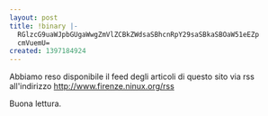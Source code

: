 ```yaml
---
layout: post
title: !binary |-
  RGlzcG9uaWJpbGUgaWwgZmVlZCBkZWdsaSBhcnRpY29saSBkaSBOaW51eEZp
  cmVuemU=
created: 1397184924
---
```

Abbiamo reso disponibile il feed degli articoli di questo sito via rss all'indirizzo http://www.firenze.ninux.org/rss

Buona lettura.
